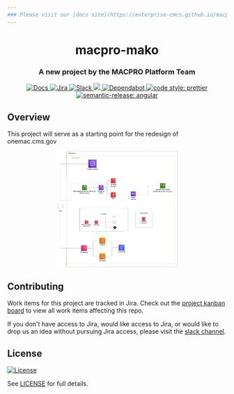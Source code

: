 ```yaml
---
### Please visit our [docs site](https://enterprise-cmcs.github.io/macpro-mako/) for complete documentation.
---
```


<h1 align="center" style="border-bottom: none;">macpro-mako</h1>
<h3 align="center">A new project by the MACPRO Platform Team</h3>
<p align="center">
  <a href="https://enterprise-cmcs.github.io/macpro-om-template/">
    <img alt="Docs" src="https://img.shields.io/badge/Docs-site-blue.svg">
  </a>
  <a href="https://qmacbis.atlassian.net/jira/software/c/projects/OY2/boards/257">
    <img alt="Jira" src="https://img.shields.io/badge/Jira-board-0052CC.svg">
  </a>
  <a href="https://cmsgov.slack.com/archives/C05ECGY0F5F">
    <img alt="Slack" src="https://img.shields.io/badge/Slack-channel-purple.svg">
  </a>
  <a href="https://codeclimate.com/github/Enterprise-CMCS/macpro-mako/maintainability">
    <img src="https://api.codeclimate.com/v1/badges/81d2233c0cfa7557c7ab/maintainability" />
  </a>
  <a href="https://dependabot.com/">
    <img alt="Dependabot" src="https://badgen.net/badge/Dependabot/enabled/green?icon=dependabot">
  </a>
  <a href="https://github.com/prettier/prettier">
    <img alt="code style: prettier" src="https://img.shields.io/badge/code_style-prettier-ff69b4.svg?style=flat-square">
  </a>
  <a href="https://github.com/semantic-release/semantic-release">
    <img alt="semantic-release: angular" src="https://img.shields.io/badge/semantic--release-angular-e10079?logo=semantic-release">
  </a>
</p>

## Overview

This project will serve as a starting point for the redesign of onemac.cms.gov

<p align="center">
  <img width="55%" src="docs/assets/diagram.svg">
</p>

## Contributing

Work items for this project are tracked in Jira. Check out the [project kanban board](https://qmacbis.atlassian.net/jira/software/c/projects/OY2/boards/257) to view all work items affecting this repo.

If you don't have access to Jira, would like access to Jira, or would like to drop us an idea without pursuing Jira access, please visit the [slack channel](https://cmsgov.slack.com/archives/C05ECGY0F5F).

## License

[![License](https://img.shields.io/badge/License-CC0--1.0--Universal-blue.svg)](https://creativecommons.org/publicdomain/zero/1.0/legalcode)

See [LICENSE](LICENSE) for full details.
